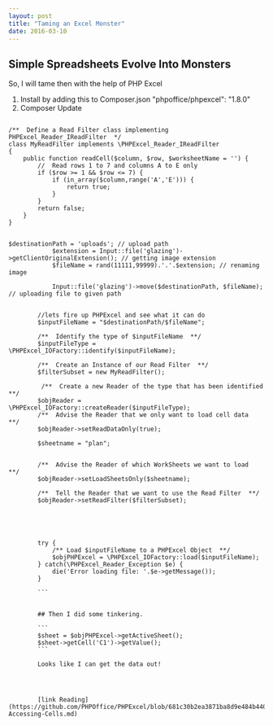 ```yaml
---
layout: post
title: "Taming an Excel Monster"
date: 2016-03-10
---
```


## Simple Spreadsheets Evolve Into Monsters 

So, I will tame then with the help of PHP Excel

1. Install by adding this to Composer.json "phpoffice/phpexcel": "1.8.0"
2. Composer Update
```
 
/**  Define a Read Filter class implementing PHPExcel_Reader_IReadFilter  */
class MyReadFilter implements \PHPExcel_Reader_IReadFilter
{
    public function readCell($column, $row, $worksheetName = '') {
        //  Read rows 1 to 7 and columns A to E only
        if ($row >= 1 && $row <= 7) {
            if (in_array($column,range('A','E'))) {
                return true;
            }
        }
        return false;
    }
}


$destinationPath = 'uploads'; // upload path
            $extension = Input::file('glazing')->getClientOriginalExtension(); // getting image extension
            $fileName = rand(11111,99999).'.'.$extension; // renaming image

            Input::file('glazing')->move($destinationPath, $fileName); // uploading file to given path


        //lets fire up PHPExcel and see what it can do
        $inputFileName = "$destinationPath/$fileName";

        /**  Identify the type of $inputFileName  **/
        $inputFileType = \PHPExcel_IOFactory::identify($inputFileName);

        /**  Create an Instance of our Read Filter  **/
        $filterSubset = new MyReadFilter();
        
         /**  Create a new Reader of the type that has been identified  **/
        $objReader = \PHPExcel_IOFactory::createReader($inputFileType);
        /**  Advise the Reader that we only want to load cell data  **/
        $objReader->setReadDataOnly(true);

        $sheetname = "plan";


        /**  Advise the Reader of which WorkSheets we want to load  **/
        $objReader->setLoadSheetsOnly($sheetname);

        /**  Tell the Reader that we want to use the Read Filter  **/
        $objReader->setReadFilter($filterSubset);





        try {
            /** Load $inputFileName to a PHPExcel Object  **/
            $objPHPExcel = \PHPExcel_IOFactory::load($inputFileName);
        } catch(\PHPExcel_Reader_Exception $e) {
            die('Error loading file: '.$e->getMessage());
        }
        
        ```
        
        
        ## Then I did some tinkering.
        
        ```
        $sheet = $objPHPExcel->getActiveSheet();
        $sheet->getCell('C1')->getValue();
        ```
        
        Looks like I can get the data out!
        
        
        
        
        [link Reading] (https://github.com/PHPOffice/PHPExcel/blob/681c30b2ea3871ba8d9e484b4400edccba377ee0/Documentation/markdown/Overview/07-Accessing-Cells.md)
        


        
        
 
 
        
        
